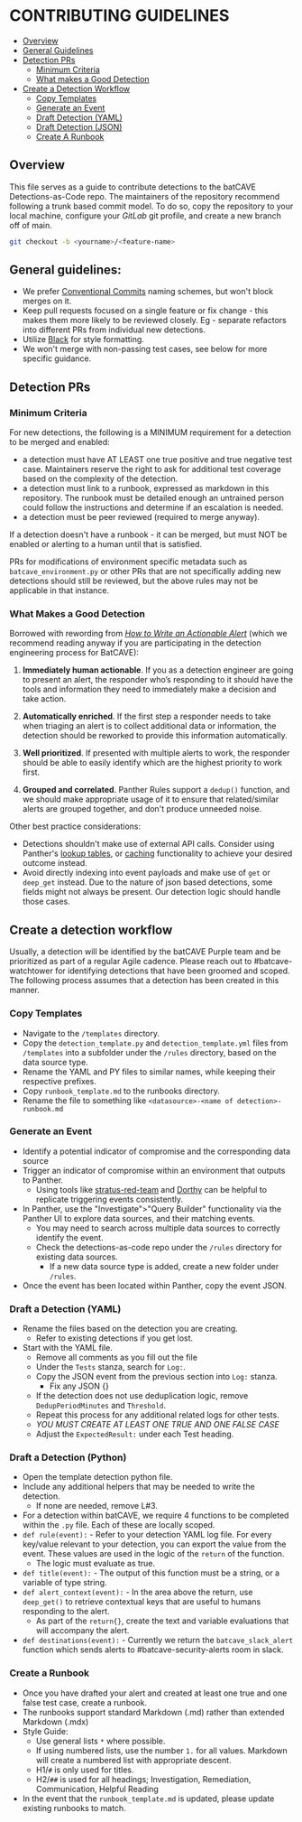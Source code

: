 # CONTRIBUTING GUIDELINES

* [Overview](#overview)
* [General Guidelines](#general-guidelines)
* [Detection PRs](#detection-prs)
    * [Minimum Criteria](#minimum-criteria)
    * [What makes a Good Detection](#what-makes-a-good-detection)
* [Create a Detection Workflow](#create-a-detection-workflow)
    * [Copy Templates](#copy-templates)
    * [Generate an Event](#generate-an-event)
    * [Draft Detection (YAML)](#draft-a-detection-yaml)
    * [Draft Detection (JSON)](#draft-a-detection-python)
    * [Create A Runbook](#create-a-runbook)

## Overview

This file serves as a guide to contribute detections to the batCAVE Detections-as-Code repo. The maintainers of the 
repository recommend following a trunk based commit model. To do so, copy the
repository to your local machine, configure your *GitLab* git profile, and
create a new branch off of main.

```sh
git checkout -b <yourname>/<feature-name>
```

## General guidelines:

- We prefer [Conventional Commits](https://www.conventionalcommits.org/en/v1.0.0/) naming schemes, but won't block merges on it.
- Keep pull requests focused on a single feature or fix change - this makes them more likely to be reviewed closely. Eg - separate refactors into different PRs from individual new detections.
- Utilize [Black](https://github.com/psf/black) for style formatting.
- We won't merge with non-passing test cases, see below for more specific guidance.

## Detection PRs

### Minimum Criteria

For new detections, the following is a MINIMUM requirement for a detection to be merged and enabled:

* a detection must have AT LEAST one true positive and true negative test case. Maintainers reserve the right to ask for additional test coverage based on the complexity of the detection.
* a detection must link to a runbook, expressed as markdown in this repository. The runbook must be detailed enough an untrained person could follow the instructions and determine if an escalation is needed.
* a detection must be peer reviewed (required to merge anyway).

If a detection doesn't have a runbook - it can be merged, but must NOT be enabled or alerting to a human until that is satisfied.

PRs for modifications of environment specific metadata such as `batcave_environment.py` or other PRs that are not specifically adding new detections should still be reviewed, but the above rules may not be applicable in that instance.

### What Makes a Good Detection

Borrowed with rewording from [*How to Write an Actionable Alert*](https://catscrdl.io/blog/howtowriteanactionablealert/) (which we recommend reading anyway if you are participating in the detection engineering process for BatCAVE):

1. **Immediately human actionable**. If you as a detection engineer are going to present an alert, the responder who’s responding to it should have the tools and information they need to immediately make a decision and take action.

2. **Automatically enriched**. If the first step a responder needs to take when triaging an alert is to collect additional data or information, the detection should be reworked to provide this information automatically.

3. **Well prioritized**. If presented with multiple alerts to work, the responder should be able to easily identify which are the highest priority to work first.

4. **Grouped and correlated**. Panther Rules support a `dedup()` function, and we should make appropriate usage of it to ensure that related/similar alerts are grouped together, and don't produce unneeded noise.


Other best practice considerations:

- Detections shouldn't make use of external API calls. Consider using Panther's [lookup tables](https://docs.panther.com/enrichment/lookup-tables), or [caching](https://docs.panther.com/writing-detections/caching) functionality to achieve your desired outcome instead.
- Avoid directly indexing into event payloads and make use of `get` or `deep_get` instead. Due to the nature of json based detections, some fields might not always be present. Our detection logic should handle those cases.

## Create a detection workflow

Usually, a detection will be identified by the batCAVE Purple team and be
prioritized as part of a regular Agile cadence. Please reach out to
#batcave-watchtower for identifying detections that have been groomed and
scoped. The following process assumes that a detection has been created in this
manner.

### Copy Templates

* Navigate to the `/templates` directory.
* Copy the `detection_template.py` and `detection_template.yml` files from
`/templates` into a subfolder under the `/rules` directory, based on the data
source type.
* Rename the YAML and PY files to similar names, while keeping their respective
prefixes.
* Copy `runbook_template.md` to the runbooks directory.
* Rename the file to something like  `<datasource>-<name of detection>-runbook.md`

### Generate an Event

* Identify a potential indicator of compromise and the corresponding data source
* Trigger an indicator of compromise within an environment that outputs to
    Panther.
    * Using tools like 
    [stratus-red-team](https://stratus-red-team.cloud/attack-techniques/AWS/) and 
    [Dorthy](https://github.com/elastic/dorothy) can be helpful to replicate
    triggering events consistently.
* In Panther, use the "Investigate">"Query Builder" functionality via the 
    Panther UI to explore data sources, and their matching events.
    * You may need to search across multiple data sources to correctly identify
    the event.
    * Check the detections-as-code repo under the `/rules` directory for
        existing data sources.
        * If a new data source type is added, create a new folder under
        `/rules`.
* Once the event has been located within Panther, copy the event JSON.

### Draft a Detection (YAML)

* Rename the files based on the detection you are creating.
    * Refer to existing detections if you get lost.
* Start with the YAML file.
    * Remove all comments as you fill out the file
    * Under the `Tests` stanza, search for `Log:`.
    * Copy the JSON event from the previous section into `Log:` stanza.
        * Fix any JSON {}
    * If the detection does not use deduplication logic, remove
    `DedupPeriodMinutes` and `Threshold`.
    * Repeat this process for any additional related logs for other tests.
    * _*YOU MUST CREATE AT LEAST ONE TRUE AND ONE FALSE CASE*_
    * Adjust the `ExpectedResult:` under each Test heading.

### Draft a Detection (Python)

* Open the template detection python file.
* Include any additional helpers that may be needed to write the detection.
    * If none are needed, remove L#3.
* For a detection within batCAVE, we require 4 functions to be completed within
    the `.py` file. Each of these are locally scoped.
* `def rule(event):` - Refer to your detection YAML log file. For every
    key/value relevant to your detection, you can export the value from the
    event. These values are used in the logic of the `return` of the function.
    * The logic must evaluate as true.
* `def title(event):` - The output of this function must be a string, or a 
    variable of type string.
* `def alert_context(event):` - In the area above the return, use `deep_get()`
    to retrieve contextual keys that are useful to humans responding to the
    alert.
    * As part of the `return{}`, create the text and variable evaluations that
    will accompany the alert.
* `def destinations(event):` - Currently we return the `batcave_slack_alert`
function which sends alerts to #batcave-security-alerts room in slack.

### Create a Runbook

* Once you have drafted your alert and created at least one true and one false
test case, create a runbook.
* The runbooks support standard Markdown (.md) rather than extended Markdown (.mdx)
* Style Guide:
    * Use general lists `*` where possible.
    * If using numbered lists, use the number `1.` for all values. Markdown will
    create a numbered list with appropriate descent.
    * H1/`#` is only used for titles.
    * H2/`##` is used for all headings; Investigation, Remediation,
    Communication, Helpful Reading
* In the event that the `runbook_template.md` is updated, please update 
existing runbooks to match.
